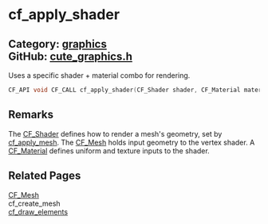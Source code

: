 [](../header.md ':include')

# cf_apply_shader

Category: [graphics](/api_reference?id=graphics)  
GitHub: [cute_graphics.h](https://github.com/RandyGaul/cute_framework/blob/master/include/cute_graphics.h)  
---

Uses a specific shader + material combo for rendering.

```cpp
CF_API void CF_CALL cf_apply_shader(CF_Shader shader, CF_Material material);
```

## Remarks

The [CF_Shader](/graphics/cf_shader.md) defines how to render a mesh's geometry, set by [cf_apply_mesh](/graphics/cf_apply_mesh.md). The [CF_Mesh](/graphics/cf_mesh.md) holds input geometry to the
vertex shader. A [CF_Material](/graphics/cf_material.md) defines uniform and texture inputs to the shader.

## Related Pages

[CF_Mesh](/graphics/cf_mesh.md)  
cf_create_mesh  
[cf_draw_elements](/graphics/cf_draw_elements.md)  
